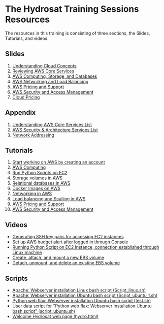 # The Hydrosat Training Sessions Resources

The resources in this training is consisting of three sections, the Slides, Tutorials, and videos.

## Slides

1. [Understanding Cloud Concepts](https://raw.githubusercontent.com/AbdallahCoptan/HandsOn/master/AWS/docs/HydrosatTrainingSlides/understanding-cloud-concepts-slides.pdf)
2. [Reviewing AWS Core Services](https://raw.githubusercontent.com/AbdallahCoptan/HandsOn/master/AWS/docs/HydrosatTrainingSlides/reviewing-aws-core-services-slides.pdf)
3. [AWS Computing, Storage, and Databases](https://raw.githubusercontent.com/AbdallahCoptan/HandsOn/master/AWS/docs/HydrosatTrainingSlides/Hydrosat_AWS_EC2_Storage_Database.pdf)
4. [AWS Networking and Load Balancing](https://raw.githubusercontent.com/AbdallahCoptan/HandsOn/master/AWS/docs/HydrosatTrainingSlides/Hydrosat_AWS_Neworking_loadBalancing.pdf)
5. [AWS Pricing and Support](https://raw.githubusercontent.com/AbdallahCoptan/HandsOn/master/AWS/docs/HydrosatTrainingSlides/Hydrosat_AWS_Pricing_Support.pdf)
6. [AWS Security and Access Management](https://raw.githubusercontent.com/AbdallahCoptan/HandsOn/master/AWS/docs/HydrosatTrainingSlides/Hydrosat_AWS_Security.pdf)
7. [Cloud Pricing](https://raw.githubusercontent.com/AbdallahCoptan/HandsOn/master/AWS/docs/HydrosatTrainingSlides/Cloud%20Pricing.pdf)

## Appendix 

1. [Understanding AWS Core Services List](https://raw.githubusercontent.com/AbdallahCoptan/HandsOn/master/AWS/docs/HydrosatTrainingSlides/understanding-aws-core-services-list.pdf)
2. [AWS Security & Architecture Services List](https://raw.githubusercontent.com/AbdallahCoptan/HandsOn/master/AWS/docs/HydrosatTrainingSlides/introduction-security-architecture-aws-services-list.pdf)
3. [Network Addressing](https://raw.githubusercontent.com/AbdallahCoptan/HandsOn/master/AWS/docs/HydrosatTrainingSlides/Network%20addressing.pdf)



## Tutorials

1. [Start working on AWS by creating an account](AWS_Account.md)
2. [AWS Computing](EC2.md)
3. [Run Python Scripts on EC2](RunPython.md)
4. [Storage volumes in AWS](EBS.md)
5. [Relational databases in AWS]()
6. [Docker Images on AWS]()
7. [Networking in AWS]()
8. [Load balancing and Scalling in AWS]()
9. [AWS Pricing and Support](pricing.md)
10. [AWS Security and Access Management](security.md)




## Videos

- [Generating SSH key pairs for accessing EC2 instances](https://youtu.be/JCh5amM_ibg)
- [Set up AWS budget alert after logged in through Console](https://youtu.be/LZbj_Dp2-Zw)
- [Running Python Script on EC2 Instance, connection established through Linux machine](https://youtu.be/hgoGoLOaN_0)
- [Create, attach, and mount a new EBS volume](https://youtu.be/0xc1XXuuoS4)
- [Detach, unmount, and delete an existing EBS volume](https://youtu.be/K_t4NCYnwbM)


## Scripts

- [Apache: Webserver installation Linux bash script (Script_linux.sh)](https://raw.githubusercontent.com/AbdallahCoptan/HandsOn/master/AWS/docs/Codes/script_linux.sh)
- [Apache: Webserver installation Ubuntu bash script (Script_ubuntu_1.sh)](https://raw.githubusercontent.com/AbdallahCoptan/HandsOn/master/AWS/docs/Codes/script_ubuntu_1.sh)
- [Python web flax: Webserver installation Ubuntu bash script (test.sh)](https://raw.githubusercontent.com/AbdallahCoptan/HandsOn/master/AWS/docs/Codes/test.sh)
- [User data script for "Python web flax: Webserver installation Ubuntu bash script" (script_ubuntu.sh)](https://raw.githubusercontent.com/AbdallahCoptan/HandsOn/master/AWS/docs/Codes/script_ubuntu.sh)
- [Welcome Hydrosat web page (hydro.html)](https://raw.githubusercontent.com/AbdallahCoptan/HandsOn/master/AWS/docs/Codes/hydro.html)
